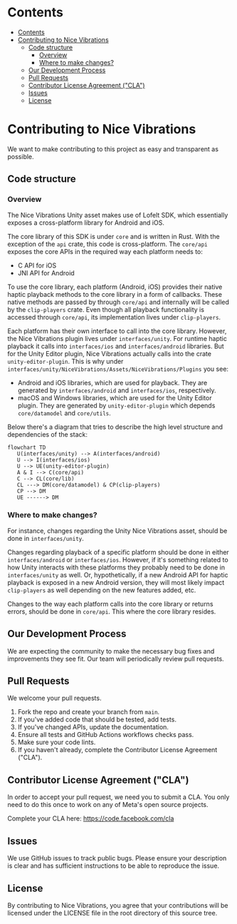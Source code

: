 # Contents
- [Contents](#contents)
- [Contributing to Nice Vibrations](#contributing-to-nice-vibrations)
  - [Code structure](#code-structure)
    - [Overview](#overview)
    - [Where to make changes?](#where-to-make-changes)
  - [Our Development Process](#our-development-process)
  - [Pull Requests](#pull-requests)
  - [Contributor License Agreement ("CLA")](#contributor-license-agreement-cla)
  - [Issues](#issues)
  - [License](#license)
# Contributing to Nice Vibrations
We want to make contributing to this project as easy and transparent as
possible.

## Code structure 

### Overview

The Nice Vibrations Unity asset makes use of Lofelt SDK, which essentially exposes
a cross-platform library for Android and iOS.

The core library of this SDK is under `core` and is written in Rust. With the
exception of the `api` crate, this code is cross-platform. The `core/api`
exposes the core APIs in the required way each platform needs to:
- C API for iOS
- JNI API for Android

To use the core library, each platform (Android, iOS) provides their native
haptic playback methods to the core library in a form of callbacks. These native
methods are passed by through `core/api` and internally will be called by the
`clip-players` crate. 
Even though all playback functionality is accessed through `core/api`, its
implementation lives under `clip-players`.

Each platform has their own interface to call into the core library. However,
the Nice Vibrations plugin lives under `interfaces/unity`. For runtime haptic 
playback it calls into `interfaces/ios` and `interfaces/android` libraries. But
for the Unity Editor plugin, Nice Vibrations actually calls into the crate
`unity-editor-plugin`. This is why under
`interfaces/unity/NiceVibrations/Assets/NiceVibrations/Plugins` you see:
-  Android and iOS libraries, which are used for playback. They are generated by
   `interfaces/android` and `interfaces/ios`, respectively.
-  macOS and Windows libraries, which are used for the Unity Editor plugin. They
   are generated by `unity-editor-plugin` which depends `core/datamodel` and
   `core/utils`.


Below there's a diagram that tries to describe the high level structure and
dependencies of the stack:

```mermaid
flowchart TD
   U(interfaces/unity) --> A(interfaces/android)
   U --> I(interfaces/ios)
   U --> UE(unity-editor-plugin)
   A & I --> C(core/api)
   C --> CL(core/lib)
   CL ---> DM(core/datamodel) & CP(clip-players)
   CP --> DM
   UE ------> DM
```

### Where to make changes?

For instance, changes regarding the Unity Nice Vibrations asset, should be done
in `interfaces/unity`.

Changes regarding playback of a specific platform should be done in either
`interfaces/android` or `interfaces/ios`. However, if it's something related to
how Unity interacts with these platforms they probably need to be done in
`interfaces/unity` as well. Or, hypothetically, if a new Android API for haptic playback is
exposed in a new Android version, they will most likely impact `clip-players` as
well depending on the new features added, etc.

Changes to the way each platform calls into the core library or returns errors,
should be done in `core/api`. This where the core library resides.


## Our Development Process
We are expecting the community to make the necessary bug fixes and improvements
they see fit. Our team will periodically review pull requests.

## Pull Requests
We welcome your pull requests.

1. Fork the repo and create your branch from `main`.
2. If you've added code that should be tested, add tests.
3. If you've changed APIs, update the documentation.
4. Ensure all tests and GitHub Actions workflows checks pass.
5. Make sure your code lints.
6. If you haven't already, complete the Contributor License Agreement ("CLA").

## Contributor License Agreement ("CLA")
In order to accept your pull request, we need you to submit a CLA. You only need
to do this once to work on any of Meta's open source projects.

Complete your CLA here: <https://code.facebook.com/cla>

## Issues
We use GitHub issues to track public bugs. Please ensure your description is
clear and has sufficient instructions to be able to reproduce the issue.

## License
By contributing to Nice Vibrations, you agree that your contributions will be licensed
under the LICENSE file in the root directory of this source tree.